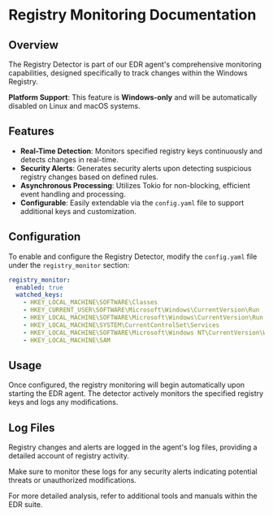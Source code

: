 # Registry Monitoring Documentation

## Overview

The Registry Detector is part of our EDR agent's comprehensive monitoring capabilities, designed specifically to track changes within the Windows Registry.

**Platform Support**: This feature is **Windows-only** and will be automatically disabled on Linux and macOS systems.

## Features

- **Real-Time Detection**: Monitors specified registry keys continuously and detects changes in real-time.
- **Security Alerts**: Generates security alerts upon detecting suspicious registry changes based on defined rules.
- **Asynchronous Processing**: Utilizes Tokio for non-blocking, efficient event handling and processing.
- **Configurable**: Easily extendable via the `config.yaml` file to support additional keys and customization.

## Configuration

To enable and configure the Registry Detector, modify the `config.yaml` file under the `registry_monitor` section:

```yaml
registry_monitor:
  enabled: true
  watched_keys:
    - HKEY_LOCAL_MACHINE\SOFTWARE\Classes
    - HKEY_CURRENT_USER\SOFTWARE\Microsoft\Windows\CurrentVersion\Run
    - HKEY_LOCAL_MACHINE\SOFTWARE\Microsoft\Windows\CurrentVersion\Run
    - HKEY_LOCAL_MACHINE\SYSTEM\CurrentControlSet\Services
    - HKEY_LOCAL_MACHINE\SOFTWARE\Microsoft\Windows NT\CurrentVersion\Windows
    - HKEY_LOCAL_MACHINE\SAM
```

## Usage

Once configured, the registry monitoring will begin automatically upon starting the EDR agent. The detector actively monitors the specified registry keys and logs any modifications.

## Log Files

Registry changes and alerts are logged in the agent's log files, providing a detailed account of registry activity.

Make sure to monitor these logs for any security alerts indicating potential threats or unauthorized modifications.

For more detailed analysis, refer to additional tools and manuals within the EDR suite.
